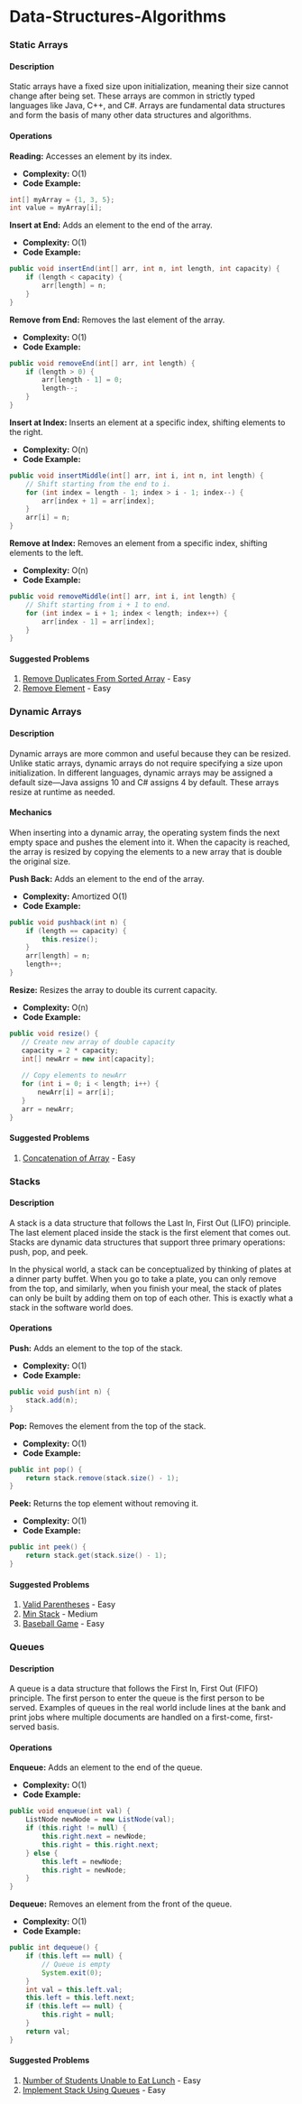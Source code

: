 # Data-Structures-Algorithms

### Static Arrays

#### Description
Static arrays have a fixed size upon initialization, meaning their size cannot change after being set. These arrays are common in strictly typed languages like Java, C++, and C#. Arrays are fundamental data structures and form the basis of many other data structures and algorithms.

#### Operations

**Reading:** Accesses an element by its index.
- **Complexity:** O(1)
- **Code Example:**
```java
int[] myArray = {1, 3, 5};
int value = myArray[i];
```

**Insert at End:** Adds an element to the end of the array.
- **Complexity:** O(1)
- **Code Example:**
```java
public void insertEnd(int[] arr, int n, int length, int capacity) {
    if (length < capacity) {
        arr[length] = n;
    }
}
```

**Remove from End:** Removes the last element of the array.
- **Complexity:** O(1)
- **Code Example:**
```java
public void removeEnd(int[] arr, int length) {
    if (length > 0) {
        arr[length - 1] = 0;
        length--;
    }
}
```

**Insert at Index:** Inserts an element at a specific index, shifting elements to the right.
- **Complexity:** O(n)
- **Code Example:**
```java
public void insertMiddle(int[] arr, int i, int n, int length) {
    // Shift starting from the end to i.
    for (int index = length - 1; index > i - 1; index--) {
        arr[index + 1] = arr[index];
    }
    arr[i] = n;
}
```

**Remove at Index:** Removes an element from a specific index, shifting elements to the left.
- **Complexity:** O(n)
- **Code Example:**
```java
public void removeMiddle(int[] arr, int i, int length) {
    // Shift starting from i + 1 to end.
    for (int index = i + 1; index < length; index++) {
        arr[index - 1] = arr[index];
    }
}
```

#### Suggested Problems
1. [Remove Duplicates From Sorted Array](https://leetcode.com/problems/remove-duplicates-from-sorted-array/) - Easy
2. [Remove Element](https://leetcode.com/problems/remove-element/) - Easy

### Dynamic Arrays

#### Description
Dynamic arrays are more common and useful because they can be resized. Unlike static arrays, dynamic arrays do not require specifying a size upon initialization. In different languages, dynamic arrays may be assigned a default size—Java assigns 10 and C# assigns 4 by default. These arrays resize at runtime as needed.

#### Mechanics

When inserting into a dynamic array, the operating system finds the next empty space and pushes the element into it. When the capacity is reached, the array is resized by copying the elements to a new array that is double the original size.

**Push Back:** Adds an element to the end of the array.
- **Complexity:** Amortized O(1)
- **Code Example:**
```java
public void pushback(int n) {
    if (length == capacity) {
        this.resize();
    }
    arr[length] = n;
    length++;
}
```

**Resize:** Resizes the array to double its current capacity.
- **Complexity:** O(n)
- **Code Example:**
```java
public void resize() {
   // Create new array of double capacity
   capacity = 2 * capacity;
   int[] newArr = new int[capacity]; 
   
   // Copy elements to newArr
   for (int i = 0; i < length; i++) {
       newArr[i] = arr[i];
   }
   arr = newArr;
}  
```

#### Suggested Problems
1. [Concatenation of Array](https://leetcode.com/problems/concatenation-of-array/) - Easy

### Stacks

#### Description
A stack is a data structure that follows the Last In, First Out (LIFO) principle. The last element placed inside the stack is the first element that comes out. Stacks are dynamic data structures that support three primary operations: push, pop, and peek.

In the physical world, a stack can be conceptualized by thinking of plates at a dinner party buffet. When you go to take a plate, you can only remove from the top, and similarly, when you finish your meal, the stack of plates can only be built by adding them on top of each other. This is exactly what a stack in the software world does.

#### Operations

**Push:** Adds an element to the top of the stack.
- **Complexity:** O(1)
- **Code Example:**
```java
public void push(int n) {
    stack.add(n);
}
```

**Pop:** Removes the element from the top of the stack.
- **Complexity:** O(1)
- **Code Example:**
```java
public int pop() {
    return stack.remove(stack.size() - 1);
}
```

**Peek:** Returns the top element without removing it.
- **Complexity:** O(1)
- **Code Example:**
```java
public int peek() {
    return stack.get(stack.size() - 1);
}
```

#### Suggested Problems
1. [Valid Parentheses](https://leetcode.com/problems/valid-parentheses/) - Easy
2. [Min Stack](https://leetcode.com/problems/min-stack/) - Medium
3. [Baseball Game](https://leetcode.com/problems/baseball-game/) - Easy

### Queues

#### Description
A queue is a data structure that follows the First In, First Out (FIFO) principle. The first person to enter the queue is the first person to be served. Examples of queues in the real world include lines at the bank and print jobs where multiple documents are handled on a first-come, first-served basis.

#### Operations

**Enqueue:** Adds an element to the end of the queue.
- **Complexity:** O(1)
- **Code Example:**
```java
public void enqueue(int val) {
    ListNode newNode = new ListNode(val);
    if (this.right != null) {  
        this.right.next = newNode;
        this.right = this.right.next;
    } else {       
        this.left = newNode;
        this.right = newNode;
    }
}
```

**Dequeue:** Removes an element from the front of the queue.
- **Complexity:** O(1)
- **Code Example:**
```java
public int dequeue() {
    if (this.left == null) {
        // Queue is empty 
        System.exit(0);
    }
    int val = this.left.val;
    this.left = this.left.next;
    if (this.left == null) {
        this.right = null;
    }
    return val;
}   
```

#### Suggested Problems
1. [Number of Students Unable to Eat Lunch](https://leetcode.com/problems/number-of-students-unable-to-eat-lunch/) - Easy
2. [Implement Stack Using Queues](https://leetcode.com/problems/implement-stack-using-queues/) - Easy
